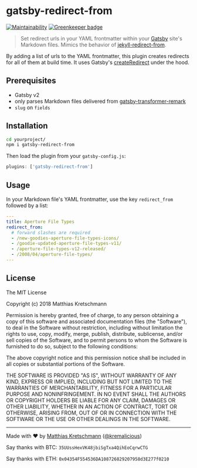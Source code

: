 # gatsby-redirect-from

[![Maintainability](https://api.codeclimate.com/v1/badges/9643b2a038a7d338a73a/maintainability)](https://codeclimate.com/github/kremalicious/gatsby-redirect-from/maintainability)
[![Greenkeeper badge](https://badges.greenkeeper.io/kremalicious/gatsby-redirect-from.svg)](https://greenkeeper.io/)

> Set redirect urls in your YAML frontmatter within your [Gatsby](https://www.gatsbyjs.org) site's Markdown files. Mimics the behavior of [jekyll-redirect-from](https://github.com/jekyll/jekyll-redirect-from).

By adding a list of urls to the YAML frontmatter, this plugin creates redirects for all of them at build time. It uses Gatsby's [createRedirect](https://next.gatsbyjs.org/docs/actions/#createRedirect) under the hood.

## Prerequisites

- Gatsby v2
- only parses Markdown files delivered from [gatsby-transformer-remark](https://github.com/gatsbyjs/gatsby/tree/master/packages/gatsby-transformer-remark)
- `slug` on `fields`

## Installation

```bash
cd yourproject/
npm i gatsby-redirect-from
```

Then load the plugin from your `gatsby-config.js`:

```js
plugins: ['gatsby-redirect-from']
```

## Usage

In your Markdown file's YAML frontmatter, use the key `redirect_from` followed by a list:

```yaml
---
title: Aperture File Types
redirect_from:
  # forward slashes are required
  - /new-goodies-aperture-file-types-icons/
  - /goodie-updated-aperture-file-types-v11/
  - /aperture-file-types-v12-released/
  - /2008/04/aperture-file-types/
---
```

## License

The MIT License

Copyright (c) 2018 Matthias Kretschmann

Permission is hereby granted, free of charge, to any person obtaining a copy of this software and associated documentation files (the "Software"), to deal in the Software without restriction, including without limitation the rights to use, copy, modify, merge, publish, distribute, sublicense, and/or sell copies of the Software, and to permit persons to whom the Software is furnished to do so, subject to the following conditions:

The above copyright notice and this permission notice shall be included in all copies or substantial portions of the Software.

THE SOFTWARE IS PROVIDED "AS IS", WITHOUT WARRANTY OF ANY KIND, EXPRESS OR IMPLIED, INCLUDING BUT NOT LIMITED TO THE WARRANTIES OF MERCHANTABILITY, FITNESS FOR A PARTICULAR PURPOSE AND NONINFRINGEMENT. IN NO EVENT SHALL THE AUTHORS OR COPYRIGHT HOLDERS BE LIABLE FOR ANY CLAIM, DAMAGES OR OTHER LIABILITY, WHETHER IN AN ACTION OF CONTRACT, TORT OR OTHERWISE, ARISING FROM, OUT OF OR IN CONNECTION WITH THE SOFTWARE OR THE USE OR OTHER DEALINGS IN THE SOFTWARE.

---

Made with ♥ by [Matthias Kretschmann](https://matthiaskretschmann.com) ([@kremalicious](https://github.com/kremalicious))

Say thanks with BTC:
`35UUssHexVK48jbiSgTxa4QihEoCqrwCTG`

Say thanks with ETH:
`0x04354F554536DA108726829207958d3E277f0210`
